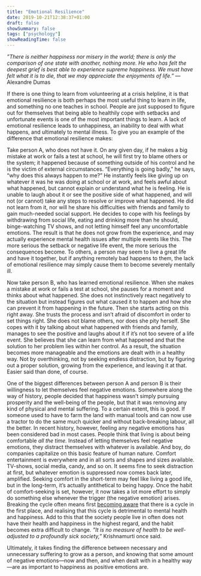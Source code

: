 ```yaml
---
title: "Emotional Resilience"
date: 2019-10-21T12:38:37+01:00
draft: false
showSummary: false
tags: ["psychology"]
showReadingTime: false
---
```


*”There is neither happiness nor misery in the world; there is only the comparison of one state with another, nothing more. He who has felt the deepest grief is best able to experience supreme happiness. We must have felt what it is to die, that we may appreciate the enjoyments of life.”* — Alexandre Dumas

If there is one thing to learn from volunteering at a crisis helpline, it is that emotional resilience is both perhaps the most useful thing to learn in life, and something no one teaches in school. People are just supposed to figure out for themselves that being able to healthily cope with setbacks and unfortunate events is one of the most important things to learn. A lack of emotional resilience leads to unhappiness, an inability to deal with what happens, and ultimately to mental illness. To give you an example of the difference that emotional resilience makes:

Take person A, who does not have it. On any given day, if he makes a big mistake at work or fails a test at school, he will first try to blame others or the system; it happened because of something outside of his control and he is the victim of external circumstances. “Everything is going badly,” he says, “why does this always happen to me?” He instantly feels like giving up on whatever it was he was doing at school or at work, and feels awful about what happened, but cannot explain or understand what he is feeling. He is unable to laugh about it or see the positive side of what happened, and will not (or cannot) take any steps to resolve or improve what happened. He did not learn from it, nor will he share his difficulties with friends and family to gain much-needed social support. He decides to cope with his feelings by withdrawing from social life, eating and drinking more than he should, binge-watching TV shows, and not letting himself feel any uncomfortable emotions. The result is that he does not grow from the experience, and may actually experience mental health issues after multiple events like this. The more serious the setback or negative life event, the more serious the consequences become. To others, a person may seem to live a great life and have it together, but if anything remotely bad happens to them, the lack of emotional resilience may simply cause them to become severely mentally ill.

Now take person B, who has learned emotional resilience. When she makes a mistake at work or fails a test at school, she pauses for a moment and thinks about what happened. She does not instinctively react negatively to the situation but instead figures out what caused it to happen and how she can prevent it from happening in the future. Then she starts acting on this right away. She trusts the process and isn’t afraid of discomfort in order to set things right. She does not blame others, nor does she pity herself. She copes with it by talking about what happened with friends and family, manages to see the positive and laughs about it if it’s not too severe of a life event. She believes that she can learn from what happened and that the solution to her problem lies within her control. As a result, the situation becomes more manageable and the emotions are dealt with in a healthy way. Not by overthinking, not by seeking endless distraction, but by figuring out a proper solution, growing from the experience, and leaving it at that. Easier said than done, of course.

One of the biggest differences between person A and person B is their willingness to let themselves feel negative emotions. Somewhere along the way of history, people decided that happiness wasn’t simply pursuing prosperity and the well-being of the people, but that it was removing any kind of physical and mental suffering. To a certain extent, this is good. If someone used to have to farm the land with manual tools and can now use a tractor to do the same much quicker and without back-breaking labour, all the better. In recent history, however, feeling any negative emotions has been considered bad in most cases. People think that living is about being comfortable *all the time.* Instead of letting themselves feel negative emotions, they distract themselves with whatever is available. And boy, do companies capitalize on this basic feature of human nature. Comfort entertainment is everywhere and in all sorts and shapes and sizes available. TV-shows, social media, candy, and so on. It seems fine to seek distraction at first, but whatever emotion is suppressed now comes back later, amplified. Seeking comfort in the short-term may feel like living a good life, but in the long-term, it’s actually antithetical to being happy. Once the habit of comfort-seeking is set, however, it now takes a lot more effort to simply do something else whenever the trigger (the negative emotion) arises. Breaking the cycle often means first [becoming aware](https://jorrit.co/post/on-meditation/) that there is a cycle in the first place, and realising that this cycle is detrimental to mental health and happiness. Add to this that the society people live in often does not have their health and happiness in the highest regard, and the habit becomes extra difficult to change. *”It is no measure of health to be well-adjusted to a profoundly sick society,”* Krishnamurti once said.

Ultimately, it takes finding the difference between necessary and unnecessary suffering to grow as a person, and knowing that some amount of negative emotions—now and then, and when dealt with in a healthy way—are as important to happiness as positive emotions are.
